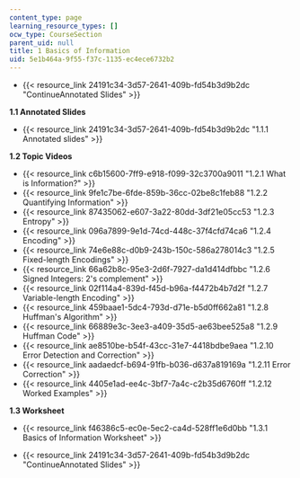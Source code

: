 ```yaml
---
content_type: page
learning_resource_types: []
ocw_type: CourseSection
parent_uid: null
title: 1 Basics of Information
uid: 5e1b464a-9f55-f37c-1135-ec4ece6732b2
---
```


*   {{< resource_link 24191c34-3d57-2641-409b-fd54b3d9b2dc "ContinueAnnotated Slides" >}}

**1.1 Annotated Slides**

*   {{< resource_link 24191c34-3d57-2641-409b-fd54b3d9b2dc "1.1.1 Annotated slides" >}}

**1.2 Topic Videos**

*   {{< resource_link c6b15600-7ff9-e918-f099-32c3700a9011 "1.2.1 What is Information?" >}}
*   {{< resource_link 9fe1c7be-6fde-859b-36cc-02be8c1feb88 "1.2.2 Quantifying Information" >}}
*   {{< resource_link 87435062-e607-3a22-80dd-3df21e05cc53 "1.2.3 Entropy" >}}
*   {{< resource_link 096a7899-9e1d-74cd-448c-37f4cfd74ca6 "1.2.4 Encoding" >}}
*   {{< resource_link 74e6e88c-d0b9-243b-150c-586a278014c3 "1.2.5 Fixed-length Encodings" >}}
*   {{< resource_link 66a62b8c-95e3-2d6f-7927-da1d414dfbbc "1.2.6 Signed Integers: 2's complement" >}}
*   {{< resource_link 02f114a4-839d-f45d-b96a-f4472b4b7d2f "1.2.7 Variable-length Encoding" >}}
*   {{< resource_link 459baae1-5dc4-793d-d71e-b5d0ff662a81 "1.2.8 Huffman's Algorithm" >}}
*   {{< resource_link 66889e3c-3ee3-a409-35d5-ae63bee525a8 "1.2.9 Huffman Code" >}}
*   {{< resource_link ae8510be-b54f-43cc-31e7-4418bdbe9aea "1.2.10 Error Detection and Correction" >}}
*   {{< resource_link aadaedcf-b694-91fb-b036-d637a819169a "1.2.11 Error Correction" >}}
*   {{< resource_link 4405e1ad-ee4c-3bf7-7a4c-c2b35d6760ff "1.2.12 Worked Examples" >}}

**1.3 Worksheet**

*   {{< resource_link f46386c5-ec0e-5ec2-ca4d-528ff1e6d0bb "1.3.1 Basics of Information Worksheet" >}}

*   {{< resource_link 24191c34-3d57-2641-409b-fd54b3d9b2dc "ContinueAnnotated Slides" >}}